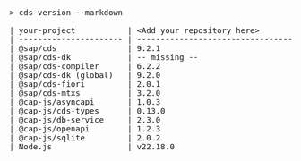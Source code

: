 <!-- this file is automatically generated and updated by a github action -->
<pre class="log">
> cds version --markdown

| your-project           | &lt;Add your repository here&gt;              |
| ---------------------- | --------------------------------------- |
| @sap/cds               | 9.2.1                                   |
| @sap/cds-dk            | -- missing --                           |
| @sap/cds-compiler      | 6.2.2                                   |
| @sap/cds-dk (global)   | 9.2.0                                   |
| @sap/cds-fiori         | 2.0.1                                   |
| @sap/cds-mtxs          | 3.2.0                                   |
| @cap-js/asyncapi       | 1.0.3                                   |
| @cap-js/cds-types      | 0.13.0                                  |
| @cap-js/db-service     | 2.3.0                                   |
| @cap-js/openapi        | 1.2.3                                   |
| @cap-js/sqlite         | 2.0.2                                   |
| Node.js                | v22.18.0                                |
</pre>
